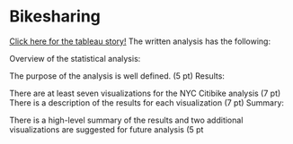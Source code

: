 # Bikesharing
[Click here for the tableau story!](https://public.tableau.com/profile/k.sharma#!/vizhome/Bikesharing_Story/Deliverable)
The written analysis has the following:

Overview of the statistical analysis:

The purpose of the analysis is well defined. (5 pt)
Results:

There are at least seven visualizations for the NYC Citibike analysis (7 pt)
There is a description of the results for each visualization (7 pt)
Summary:

There is a high-level summary of the results and two additional visualizations are suggested for future analysis (5 pt
